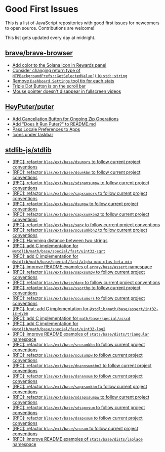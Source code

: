 # Good First Issues

This is a list of JavaScript repositories with good first issues for newcomers to open source. Contributions are welcome!

This list gets updated every day at midnight.

## [brave/brave-browser](https://github.com/brave/brave-browser)

- [Add color to the Solana icon in Rewards panel ](https://github.com/brave/brave-browser/issues/36953)
- [Consider changing return type of `NTPBackgroundPrefs::GetSelectedValue()` to `std::string`](https://github.com/brave/brave-browser/issues/25602)
- [Remove `Dashboard Settings` tool tip for each stats](https://github.com/brave/brave-browser/issues/6084)
- [Triple Dot Button is on the  scroll bar ](https://github.com/brave/brave-browser/issues/36298)
- [Mouse pointer doesn't disappear in fullscreen videos](https://github.com/brave/brave-browser/issues/17292)

## [HeyPuter/puter](https://github.com/HeyPuter/puter)

- [Add Cancellation Button for Ongoing Zip Operations](https://github.com/HeyPuter/puter/issues/116)
- [Add "Does It Run Puter?" to README.md](https://github.com/HeyPuter/puter/issues/136)
- [Pass Locale Preferences to Apps](https://github.com/HeyPuter/puter/issues/135)
- [Icons under taskbar](https://github.com/HeyPuter/puter/issues/114)

## [stdlib-js/stdlib](https://github.com/stdlib-js/stdlib)

- [[RFC]: refactor `blas/ext/base/dsumors` to follow current project conventions](https://github.com/stdlib-js/stdlib/issues/1507)
- [[RFC]: refactor `blas/ext/base/dsumkbn` to follow current project conventions](https://github.com/stdlib-js/stdlib/issues/1505)
- [[RFC]: refactor `blas/ext/base/sdsnansumpw` to follow current project conventions](https://github.com/stdlib-js/stdlib/issues/1524)
- [[RFC]: refactor `blas/ext/base/sapxsumors` to follow current project conventions](https://github.com/stdlib-js/stdlib/issues/1513)
- [[RFC]: refactor `blas/ext/base/dsumpw` to follow current project conventions](https://github.com/stdlib-js/stdlib/issues/1508)
- [[RFC]: refactor `blas/ext/base/sapxsumkbn2` to follow current project conventions](https://github.com/stdlib-js/stdlib/issues/1512)
- [[RFC]: refactor `blas/ext/base/sapx` to follow current project conventions](https://github.com/stdlib-js/stdlib/issues/1509)
- [[RFC]: refactor `blas/ext/base/scusumkbn2` to follow current project conventions](https://github.com/stdlib-js/stdlib/issues/1518)
- [[RFC]: Hamming distance between two strings](https://github.com/stdlib-js/stdlib/issues/836)
- [[RFC]: add C implementation for `@stdlib/math/base/special/fast/uint32-sqrt`](https://github.com/stdlib-js/stdlib/issues/1932)
- [[RFC]: add C implementation for  `@stdlib/math/base/special/fast/alpha-max-plus-beta-min`](https://github.com/stdlib-js/stdlib/issues/1938)
- [[RFC]: improve README examples of `array/base/assert` namespace](https://github.com/stdlib-js/stdlib/issues/1545)
- [[RFC]: refactor `blas/ext/base/sapxsumpw` to follow current project conventions](https://github.com/stdlib-js/stdlib/issues/1514)
- [[RFC]: refactor `blas/ext/base/dapx` to follow current project conventions](https://github.com/stdlib-js/stdlib/issues/1464)
- [[RFC]: refactor `blas/ext/base/ssorthp` to follow current project conventions](https://github.com/stdlib-js/stdlib/issues/1537)
- [[RFC]: refactor `blas/ext/base/scusumors` to follow current project conventions](https://github.com/stdlib-js/stdlib/issues/1519)
- [[RFC]: feat: add C implementation for `@stdlib/math/base/assert/int32-is-even`](https://github.com/stdlib-js/stdlib/issues/1805)
- [[RFC]: add C implementation for `math/base/special/acscd`](https://github.com/stdlib-js/stdlib/issues/1893)
- [[RFC]: add C implementation for `@stdlib/math/base/special/fast/uint32-log2`](https://github.com/stdlib-js/stdlib/issues/1931)
- [[RFC]: improve README examples of `stats/base/dists/triangular` namespace](https://github.com/stdlib-js/stdlib/issues/1646)
- [[RFC]: refactor `blas/ext/base/scusumkbn` to follow current project conventions](https://github.com/stdlib-js/stdlib/issues/1517)
- [[RFC]: refactor `blas/ext/base/scusumpw` to follow current project conventions](https://github.com/stdlib-js/stdlib/issues/1520)
- [[RFC]: refactor `blas/ext/base/dnannsumkbn2` to follow current project conventions](https://github.com/stdlib-js/stdlib/issues/1480)
- [[RFC]: refactor `blas/ext/base/dsnansum` to follow current project conventions](https://github.com/stdlib-js/stdlib/issues/1492)
- [[RFC]: refactor `blas/ext/base/sapxsumkbn` to follow current project conventions](https://github.com/stdlib-js/stdlib/issues/1511)
- [[RFC]: refactor `blas/ext/base/sdsapxsumpw` to follow current project conventions](https://github.com/stdlib-js/stdlib/issues/1522)
- [[RFC]: refactor `blas/ext/base/sdsapxsum` to follow current project conventions](https://github.com/stdlib-js/stdlib/issues/1521)
- [[RFC]: refactor `blas/ext/base/dsapxsum` to follow current project conventions](https://github.com/stdlib-js/stdlib/issues/1489)
- [[RFC]: refactor `blas/ext/base/scusum` to follow current project conventions](https://github.com/stdlib-js/stdlib/issues/1516)
- [[RFC]: improve README examples of `stats/base/dists/laplace` namespace](https://github.com/stdlib-js/stdlib/issues/1633)

